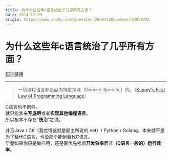 ```yaml
---
title: 为什么这些年c语言统治了几乎所有方面？
date: 2014-12-09
origin: https://www.zhihu.com/question/26987428/answer/34809725
---
```

# 为什么这些年c语言统治了几乎所有方面？

[知乎链接](https://www.zhihu.com/question/26987428/answer/34809725)

---------

<span class="RichText ztext CopyrightRichText-richText" itemprop="text"><blockquote>一切编程语言都是面向特定领域（Domain-Specific）的。（<a href="https://link.zhihu.com/?target=http%3A//blog.kimleo.net/post/46977_3ced116" class=" wrap external" target="_blank" rel="nofollow noreferrer" data-za-detail-view-id="1043">Kimmy's First Law of Programming Language</a>）</blockquote><p>C语言也不例外。<br>就只能拿来<b>写底层</b>或者<b>实现其他编程语言</b>。<br>所以根本不存在“<b>统治</b>”之说。</p>并且Java / C#（我觉得这就是题主所说的.net）/ Python / Golang，本来就不是为了替代C语言，也没那个能耐替代C语言。<br>毕竟如果你只是做应用，还是要优先考虑<b>开发效率</b>而非<b>（C语言一般的）运行效率</b>。</span>